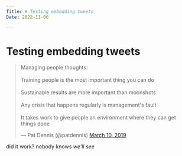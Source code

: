 ```yaml
---
Title: # Testing embedding tweets
Date: 2022-11-06

---
```

# Testing embedding tweets

<blockquote class="twitter-tweet"><p lang="en" dir="ltr">Managing people thoughts:<br><br>Training people is the most important thing you can do<br><br>Sustainable results are more important than moonshots<br><br>Any crisis that happens regularly is management&#39;s fault<br><br>It takes work to give people an environment where they can get things done</p>&mdash; Pat Dennis (@patdennis) <a href="https://twitter.com/patdennis/status/1104791576860114946?ref_src=twsrc%5Etfw">March 10, 2019</a></blockquote> <script async src="https://platform.twitter.com/widgets.js" charset="utf-8"></script> 

did it work? nobody knows *we'll see*